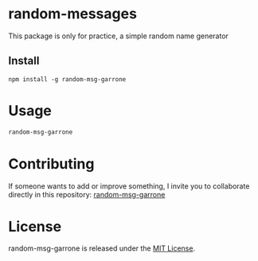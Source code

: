 # random-messages

This package is only for practice, a simple random name generator

## Install

```npm
npm install -g random-msg-garrone
```

# Usage

```bash
random-msg-garrone
```

# Contributing
If someone wants to add or improve something, I invite you to collaborate directly in this repository: [random-msg-garrone](https://github.com/jgarrone82/random-msg-garrone)

# License
random-msg-garrone is released under the [MIT License](https://opensource.org/licenses/MIT).


